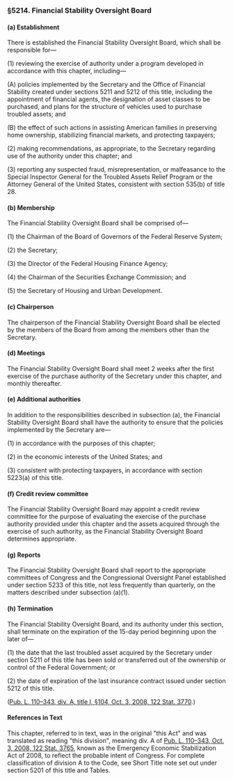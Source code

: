 ### §5214. Financial Stability Oversight Board ###

[]()

#### (a) Establishment ####

There is established the Financial Stability Oversight Board, which shall be responsible for—

[]()

(1) reviewing the exercise of authority under a program developed in accordance with this chapter, including—

[]()

(A) policies implemented by the Secretary and the Office of Financial Stability created under sections 5211 and 5212 of this title, including the appointment of financial agents, the designation of asset classes to be purchased, and plans for the structure of vehicles used to purchase troubled assets; and

[]()

(B) the effect of such actions in assisting American families in preserving home ownership, stabilizing financial markets, and protecting taxpayers;

[]()

(2) making recommendations, as appropriate, to the Secretary regarding use of the authority under this chapter; and

[]()

(3) reporting any suspected fraud, misrepresentation, or malfeasance to the Special Inspector General for the Troubled Assets Relief Program or the Attorney General of the United States, consistent with section 535(b) of title 28.

[]()

#### (b) Membership ####

The Financial Stability Oversight Board shall be comprised of—

[]()

(1) the Chairman of the Board of Governors of the Federal Reserve System;

[]()

(2) the Secretary;

[]()

(3) the Director of the Federal Housing Finance Agency;

[]()

(4) the Chairman of the Securities Exchange Commission; and

[]()

(5) the Secretary of Housing and Urban Development.

[]()

#### (c) Chairperson ####

The chairperson of the Financial Stability Oversight Board shall be elected by the members of the Board from among the members other than the Secretary.

[]()

#### (d) Meetings ####

The Financial Stability Oversight Board shall meet 2 weeks after the first exercise of the purchase authority of the Secretary under this chapter, and monthly thereafter.

[]()

#### (e) Additional authorities ####

In addition to the responsibilities described in subsection (a), the Financial Stability Oversight Board shall have the authority to ensure that the policies implemented by the Secretary are—

[]()

(1) in accordance with the purposes of this chapter;

[]()

(2) in the economic interests of the United States; and

[]()

(3) consistent with protecting taxpayers, in accordance with section 5223(a) of this title.

[]()

#### (f) Credit review committee ####

The Financial Stability Oversight Board may appoint a credit review committee for the purpose of evaluating the exercise of the purchase authority provided under this chapter and the assets acquired through the exercise of such authority, as the Financial Stability Oversight Board determines appropriate.

[]()

#### (g) Reports ####

The Financial Stability Oversight Board shall report to the appropriate committees of Congress and the Congressional Oversight Panel established under section 5233 of this title, not less frequently than quarterly, on the matters described under subsection (a)(1).

[]()

#### (h) Termination ####

The Financial Stability Oversight Board, and its authority under this section, shall terminate on the expiration of the 15-day period beginning upon the later of—

[]()

(1) the date that the last troubled asset acquired by the Secretary under section 5211 of this title has been sold or transferred out of the ownership or control of the Federal Government; or

[]()

(2) the date of expiration of the last insurance contract issued under section 5212 of this title.

([Pub. L. 110–343, div. A, title I, §104, Oct. 3, 2008, 122 Stat. 3770](/statviewer.htm?volume=122&page=3770).)

#### References in Text ####

This chapter, referred to in text, was in the original "this Act" and was translated as reading "this division", meaning div. A of [Pub. L. 110–343, Oct. 3, 2008, 122 Stat. 3765](/statviewer.htm?volume=122&page=3765), known as the Emergency Economic Stabilization Act of 2008, to reflect the probable intent of Congress. For complete classification of division A to the Code, see Short Title note set out under section 5201 of this title and Tables.